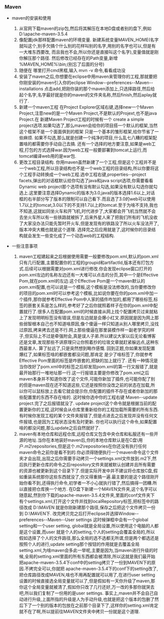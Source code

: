 ### Maven
* maven的安装和使用
  1. 从官网下载maven的zip包,然后将其解压在本地D盘或者别的盘下,例如  D:\apache-maven-3.5.4 
  2. 像配置jdk那样配置maven的环境变量. 新建系统变量MAVEN_HOME(名字就叫这个,别手欠搞个什么别的花样叫别的名字,用别的名字也可以,但是有一大堆东西要改,
而且我也不会,所以你还是直接叫这个名字),变量值就是刚你解压那个路径. 然后修改已经存在的Path变量,新增 %MAVEN_HOME%\bin;(别忘了后面的分号)
  3. 随便在 哪里打开cmd黑框,输入  mvn -v  命令,看看成功没
  4. 安装了maven之后,你想要在eclipse中用maven来管理你的工程,那就要把你刚安装的maven引入你的eclipse  Window--preferences--Maven--installations
点击add,把刚你装的那个maven添加上,只选择路径,然后给起个名字,名字最好就是你的maven的文件夹名称,然后finish,然后aplay就行了.
  5. 新建一个maven工程  在Project Explorer区域右键,选择new一个Maven Project,注意new的是一个Maven Project,不是默认的Projext,也不是java Project.在
新建Maven Project工程的时候有一个 create a simple project选项.如果勾选了,那么maven会给你的项目搭一个默认的框架,当然这个框架不是一个面面俱到的框架
只是一个基本的雏形框架,给你节省了一些麻烦. 如果不勾选,那么就是创建一个纯净的项目,什么乱七八糟的框架配置啥的都需要你手动自己去搞. 还有一个选择的地方要注意,如果是web工程,打包的方式选择war.因为web工程一般要部署到tomcat上运行,而tomcat编译web用的是war包.
  6. 更改工程目录结构. 你用maven虽然新建了一个工程,但是这个工程并不是一个web工程,所以目录结构也不是一个web工程的目录结构,所以你要将这个工程手动转换成一个web工程.选中工程右键,properties--project facets,弹出的对话框默认给你勾选了java和java script选项,你需要看看Dynamic web project那个选项有没有默认勾选,如果没有默认勾选你就勾选上.这里要注意选择Dynamic的版本为3.0,java的版本选择1.6以上,对话框的右半部分写了版本的限制可以自己看下.而且选了3.0的web可以使用1.7以上的tomcat,3.0以下的不支持1.7以上的tomcat.至于为啥不支持,我也不知道,这就如同坐火车和开飞机,时代进步了,大家都会开飞机当然就不会去坐火车所以有一些铁路就被拆了,后来外星人来了把我们所有的飞机没收了大家没办法只能先暂时开火车,但是发现有的铁路没了所以火车没法开了,版本冲突大概也就是这个道理. 选择完之后应用就是了,这时候你的目录结构就会发生一些变化成了一个动态web的工程结构.

* 一些注意事项
  1. maven工程建起来之后根据使用需要一般要修改pom.xml,默认的pom.xml只有几行配置,主要配置你的工程的groupid和artifactId,版本还有打包方式.后续可以根据需要对pom.xml进行修改.你会发现eclipse窗口打开的pom.xml左边的名称左边还有一大堆可以点击的分页,其中一个是Effective Pom,就在pom.xml的左边.这个Effective Pom是一个maven默认的pom.xml配置,也可以说是一个模板,这个模板是没法修改的,当你要修改你的项目的pom.xml时可以参考这个模板,比如说你要在你的pom.xml中加一个插件,那你就参考Effective Pom中人家的插件咋加的,都用了哪些标签,标签的嵌套关系是怎么样的,参考好了之后你就照着样子在你的pom.xml中配置就行了.很多人在配置pom.xml的时候直接从网上找个配置拷贝过来就粘上了发现明明标签没有错误,但是左边就是会爆小红叉.原因就是因为网上那些弱智根本自己也不知道啥原因,像个傻逼一样只知道从别人哪里拷贝,没找过原因,拷来拷去还是不行.网上那些傻逼在那里装模作样一副老学究的样子,但实际上不过是牵强附会,真是误人子弟.所以建议大家以后无论看博客还是文章,发现那些不讲原理只让你照着抄的垃圾文章就赶紧躲远点,这种东西最害人. 算了扯远了,只是突然想到略作感慨. 回到正题,你如果发现配置爆红了,如果标签啥的都嵌套都没问题,那肯定 是少了啥标签了,你就参考Effective Pom里面的标签是咋嵌套的,把缺的加上就行了.  还有一种情况是当你改好了pom.xml中的标签之后却发现pom.xml的第一行又报错了,就是最开始那行一堆地址那一行.这一行报错主要是你修改了pom.xml之后maven本身并不知道你改了这个文件,可能你新加了插件,也可能你配了别的但是maven现在还不知道这些,它还是按照你没改之前的状态在加载,所以你可以鼠标放上去看它就会提示你,你配置的插件不存在或者你新加的那些配置里的东西不存在啥的. 这时候你选中你的工程右键 Maven--update project.完了之后报错就没了. update project这个命令就是根据当前的配置更新你的工程,这时候会从仓库里重新给你的工程加载所需要的所有东西.有时候你发现工程的某个文件夹报错了,但是点进去之后发现并没有任何文件报错,也是因为工程状态没有及时更新. 你也可以执行这个命令,如果配置啥的都没问题,那么update之后自然就好了.
  2. maven有本地仓库和远程仓库,远程仓库又包含中央仓库和私服还有一些开源的地址.当你在本地装好maven后,你的本地仓库默认是在C盘\用户\.m2\repositories,但是这个.m2\repositories在你还没有执行任何maven命令之前你是看不到的.你必须得随便执行一个maven命令这个文件夹才会出现,出现之后你需要手动拷贝一个settings.xml文件放到.m2下,然后执行更新仓库的命令之后repository文件夹就被默认创建并且所有需要的资源也被更新到这个目录下了.但是实际开发中并不建议将仓库放C盘,假如重装系统那你这些东西就没了,你又得重搞一遍.最主要的是这个路径刚开始你看不到,还得执行命令,初学者一不小心就执行错了,然后搞得一团糟.所以直接把仓库换一个地方. 在D盘下新建一个MAVEN文件夹,这个名字可以随意起,然到你下载的apache-maven-3.5.4文件夹,里面的conf文件夹下有个settings.xml,打开这个文件并找到localRepository标签,把标签中的路径改成 D:\MAVEN  就是你刚新建那个路径,保存之后把这个文件拷贝一份到 D:\MAVEN下. 改完拷贝完之后打开eclipse并选择Window--preferences--Maven--User settings 这时候弹框中会有一个global setting和一个user setting, global就是全局设置,所以使用这个电脑的人都是这个设置,而user 就是个人的setting,个人的setting会覆盖全局的,所以假如选择了个人的文件路径,那么全局的选不选都无所谓,但是两个都选还是按照个人的进行,update setting那个按钮的作用就是去覆盖全局setting.xml,为啥maven会多此一举呢,主要是因为,当maven进行升级的时候,全局的setting.xml里面的所有东西都会被清除,所以这就是我们最开始把apache-maven-3.5.4下conf中的setting拷贝了一份到MAVEN下的原因.不拷完全可以,你就把
  apache-maven-3.5.4下的conf下的setting改了,把仓库路径改成MAVEN,啥也不用再配置就可以用了,在进行user setting设置的时候直接选全局变量就可以了,但是假如有一天你升级了maven,那你这个全局变量就被清了,假如你只改了几行还好,万一改的多那你就哭去吧,所以我们复制了一份用的是user settings.
  事实上,maven并不会自己自动进行升级,上面所指的升级是人为手动升级,也就是把这个版本的包删了然后下了一个别的版本的包放在之前那个目录下了,这样你的setting.xml肯定就不在了啊,所以提前往MAVEN文件夹中拷贝一份就是这个道理.

